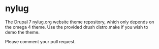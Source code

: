 nylug
=====

The Drupal 7 nylug.org website theme repository, which only depends on the omega 4 theme. Use
the provided drush distro.make if you wish to demo the theme.

Please comment your pull request.
